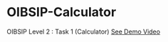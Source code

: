# OIBSIP-Calculator
OIBSIP Level 2 : Task 1 (Calculator)
<a href="https://www.linkedin.com/posts/amanchandra1_connections-oasisinfobyte-webdevelopmentinternship-activity-6992505371365912576-3FId?utm_source=share&utm_medium=member_desktop">See Demo Video</a>
